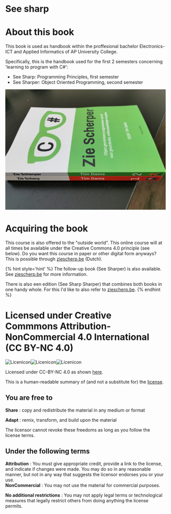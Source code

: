 # See sharp
# About this book

This book is used as handbook within the proffesional bachelor Electronics-ICT and Applied Informatics of AP University College.

Specifically, this is the handbook used for the first 2 semesters concerning 'learning to program with C\#':

* See Sharp: Programming Principles, first semester
* See Sharper: Object Oriented Programming, second semester


![](./assets/boek.jpg)


# Acquiring the book

This course is also offered to the "outside world". This online course will at all times be available under the Creative Commons 4.0 principle (see below). Do you want this course in paper or other digital form anyways? This is possible through [ziescherp.be](ziescherp.be) (Dutch).


{% hint style='hint' %}
The follow-up book (See Sharper) is also available. See [ziescherp.be](ziescherp.be) for more information.

There is also een edition (See Sharp Sharper) that combines both books in one handy whole. For this I'd like to also refer to [ziescherp.be](ziescherp.be).
{% endhint %}



# Licensed under Creative Commmons Attribution-NonCommercial 4.0 International \(CC BY-NC 4.0\)

![Licenicon](/assets/ccicon.png)![Licenicon](/assets/ccat.png)![Licenicon](/assets/ccnc.png)

Licensed under CC-BY-NC 4.0 as shown [here](LICENSE.MD).

This is a human-readable summary of \(and not a substitute for\) the [license](LICENSE.MD).

## You are free to

**Share** : copy and redistribute the material in any medium or format

**Adapt** : remix, transform, and build upon the material

The licensor cannot revoke these freedoms as long as you follow the license terms.

## Under the following terms

**Attribution** : You must give appropriate credit, provide a link to the license, and indicate if changes were made. You may do so in any reasonable manner, but not in any way that suggests the licensor endorses you or your use.  
**NonCommercial** : You may not use the material for commercial purposes.

**No additional restrictions** : You may not apply legal terms or technological measures that legally restrict others from doing anything the license permits.
